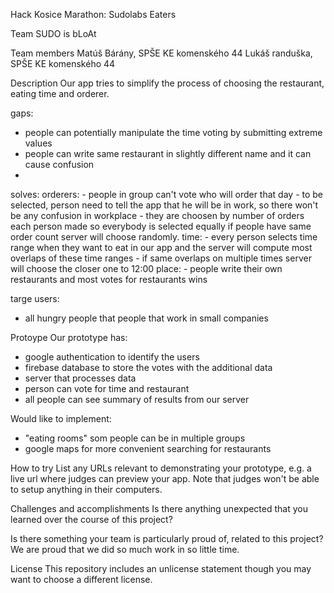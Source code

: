 Hack Kosice Marathon: Sudolabs Eaters

Team
SUDO is bLoAt

Team members
Matúš Bárány, SPŠE KE komenského 44
Lukáš randuška, SPŠE KE komenského 44

Description
Our app tries to simplify the process of choosing the restaurant, eating time and orderer.

gaps:
  - people can potentially manipulate the time voting by submitting extreme values
  - people can write same restaurant in slightly different name and it can cause confusion 
  - 
solves:
  orderers:
    - people in group can't vote who will order that day
    - to be selected, person need to tell the app that he will be in work, so there won't be any confusion in workplace
    - they are choosen by number of orders each person made so everybody is selected equally if people have same order count server will choose randomly.
time:
    - every person selects time range when they want to eat in our app and the server will compute most overlaps of these time ranges
    - if same overlaps on multiple times server will choose the closer one to 12:00 
place:
    - people write their own restaurants and most votes for restaurants wins

targe users:
  - all hungry people that people that work in small companies


Protoype
Our prototype has:
 - google authentication to identify the users
 - firebase database to store the votes with the additional data
 - server that processes data
 - person can vote for time and restaurant
 - all people can see summary of results from our server

Would like to implement:
 - "eating rooms" som people can be in multiple groups
 - google maps for more convenient searching for restaurants

How to try
List any URLs relevant to demonstrating your prototype, e.g. a live url where judges can preview your app. Note that judges won't be able to setup anything in their computers.

Challenges and accomplishments
Is there anything unexpected that you learned over the course of this project?

Is there something your team is particularly proud of, related to this project?
We are proud that we did so much work in so little time.


License
This repository includes an unlicense statement though you may want to choose a different license.

